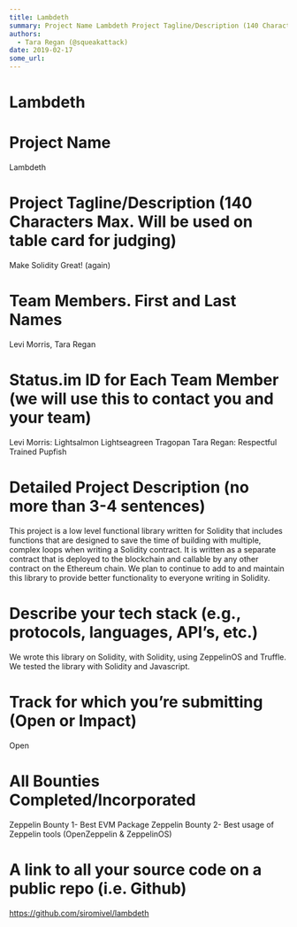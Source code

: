 ```yaml
---
title: Lambdeth
summary: Project Name Lambdeth Project Tagline/Description (140 Characters Max. Will be used on table card for judging) Make Solidity Great! (again) Team Members. First and Last Names Levi Morris, Tara Regan Status.im ID for Each Team Member (we will use this to contact you and your team) Levi Morris- Lightsalmon Lightseagreen Tragopan Tara Regan- Respectful Trained Pupfish Detailed Project Description (no more than 3-4 sentences) This project is a low level functional library written for Solidity that i
authors:
  - Tara Regan (@squeakattack)
date: 2019-02-17
some_url: 
---
```


# Lambdeth

# Project Name
Lambdeth

# Project Tagline/Description (140 Characters Max. Will be used on table card for judging)
Make Solidity Great! (again)

# Team Members. First and Last Names
Levi Morris, Tara Regan

# Status.im ID for Each Team Member (we will use this to contact you and your team)
Levi Morris: Lightsalmon Lightseagreen Tragopan
Tara Regan: Respectful Trained Pupfish

# Detailed Project Description (no more than 3-4 sentences)
This project is a low level functional library written for Solidity that includes functions that are designed to save the time of building with multiple, complex loops when writing a Solidity contract. It is written as a separate contract that is deployed to the blockchain and callable by any other contract on the Ethereum chain. We plan to continue to add to and maintain this library to provide better functionality to everyone writing in Solidity.

# Describe your tech stack (e.g., protocols, languages, API’s, etc.)
We wrote this library on Solidity, with Solidity, using ZeppelinOS and Truffle. We tested the library with Solidity and Javascript.

# Track for which you’re submitting (Open or Impact)
Open

# All Bounties Completed/Incorporated
Zeppelin Bounty 1- Best EVM Package
Zeppelin Bounty 2- Best usage of Zeppelin tools (OpenZeppelin & ZeppelinOS)

# A link to all your source code on a public repo (i.e. Github)
https://github.com/siromivel/lambdeth



